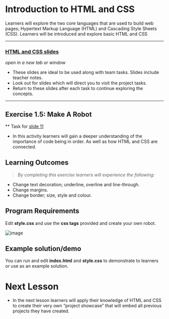 # Introduction to HTML and CSS

Learners will explore the two core languages that are used to build web pages; Hypertext Markup Language (HTML) and Cascading Style Sheets (CSS). Learners will be introduced and explore basic HTML and CSS

---

### [HTML and CSS slides](https://docs.google.com/presentation/d/1SPuE9aGK1kVAGKBS7AWpVCGBHmIaZj7zh4DkeTrO57U/edit?usp=sharing)
*open in a new tab or window*

* These slides are ideal to be used along with team tasks. Slides include teacher notes.
* Look out for slides which will direct you to visit the project tasks.
* Return to these slides after each task to continue exploring the concepts. 

---
## Exercise 1.5:  Make A Robot
** Task for [slide 11](https://docs.google.com/presentation/d/1SPuE9aGK1kVAGKBS7AWpVCGBHmIaZj7zh4DkeTrO57U/edit?usp=sharing)
* In this activity learners will gain a deeper understanding of the importance of code being in order. As well as how HTML and CSS are connected.



## Learning Outcomes

> *By completing this exercise learners will experience the following:*

* Change text decoration; underline, overline and line-through. 
*	Change margins.
*	Change border; size, style and colour.


## Program Requirements
Edit **style.css** and use the **css tags** provided and create your own robot.

![image](https://replit.com/@curriculum/static#html-css/cssCode.png)

## Example solution/demo

You can run and edit **index.html** and **style.css** to demonstrate to learners or use as an example solution.


# Next Lesson
* In the next lesson learners will apply their knowledge of HTML and CSS to create their very own “project showcase” that will embed all previous projects they have created. 